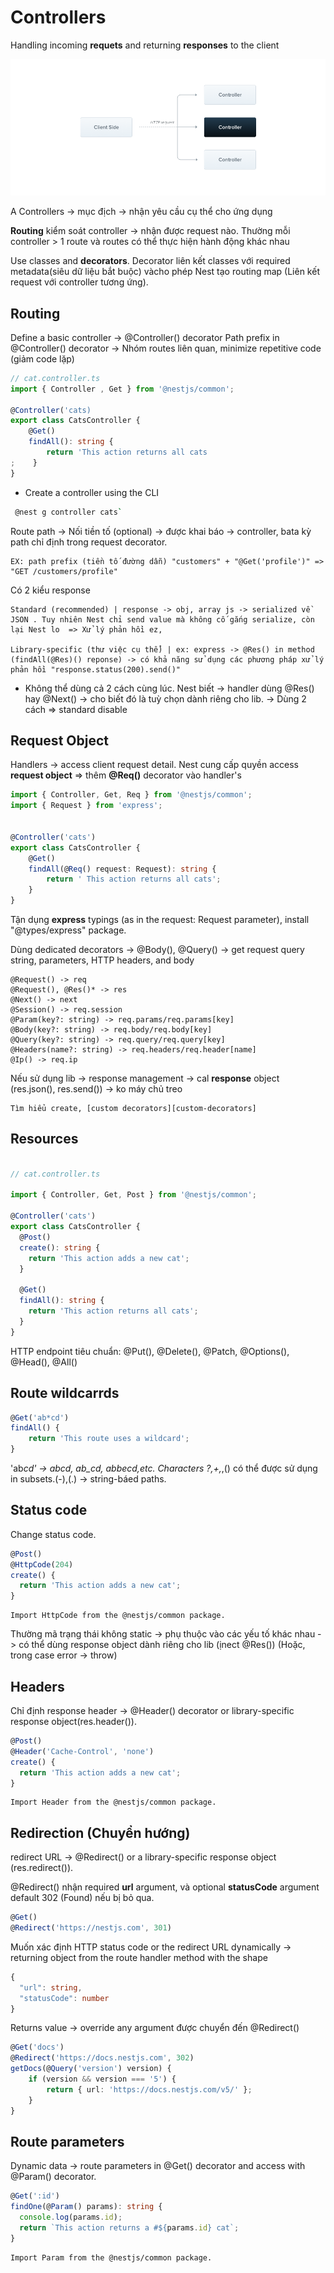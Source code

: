 # Controllers
Handling incoming **requets** and returning **responses** to the client

![Controllers](https://github.com/LDK-VN/NestJS/blob/master/Resource/image/Controllers.png)


A Controllers -> mục địch -> nhận yêu cầu cụ thể cho ứng dụng

**Routing** kiểm soát controller -> nhận được request nào. Thường mỗi controller > 1 route và routes có thể thực hiện hành động khác nhau

Use classes and **decorators**. Decorator liên kết classes với required metadata(siêu dữ liệu bắt buộc) vàcho phép  Nest tạo routing map (Liên kết request với controller tương ứng).

## Routing

Define a basic controller -> @Controller() decorator
Path prefix in @Controller() decorator -> Nhóm routes liên quan, minimize repetitive code (giảm code lặp)

```ts
// cat.controller.ts
import { Controller , Get } from '@nestjs/common';

@Controller('cats)
export class CatsController {
    @Get()
    findAll(): string {
        return 'This action returns all cats
;    }
}
```

* Create a controller using the CLI
```bash
 @nest g controller cats`
```

Route path -> Nối tiền tố (optional) -> được khai báo -> controller, bata kỳ path chỉ định trong request decorator. 

```
EX: path prefix (tiền tố đường dẫn) "customers" + "@Get('profile')" => "GET /customers/profile"
```

Có 2 kiểu response

```
Standard (recommended) | response -> obj, array js -> serialized về JSON . Tuy nhiên Nest chỉ send value mà không cố gắng serialize, còn lại Nest lo  => Xử lý phản hồi ez, 

Library-specific (thư việc cụ thể) | ex: express -> @Res() in method (findAll(@Res)() reponse) -> có khả năng sử dụng các phương pháp xử lý phản hồi "response.status(200).send()"
```

* Không thể dùng cả 2 cách cùng lúc. Nest biết -> handler dùng @Res() hay @Next() -> cho biết đó là tuỳ chọn dành riêng cho lib. -> Dùng 2 cách => standard disable

## Request Object

Handlers -> access client request detail. Nest cung cấp quyền access **request object** => thêm **@Req()** decorator vào handler's 

```ts
import { Controller, Get, Req } from '@nestjs/common';
import { Request } from 'express';


@Controller('cats')
export class CatsController {
    @Get()
    findAll(@Req() request: Request): string {
        return ' This action returns all cats';
    }
}
```

Tận dụng **express** typings (as in the request: Request parameter), install "@types/express" package.

Dùng dedicated decorators -> @Body(), @Query() -> get request query string, parameters, HTTP headers, and body

```
@Request() -> req
@Request(), @Res()* -> res
@Next() -> next
@Session() -> req.session
@Param(key?: string) -> req.params/req.params[key]
@Body(key?: string) -> req.body/req.body[key]
@Query(key?: string) -> req.query/req.query[key]
@Headers(name?: string) -> req.headers/req.header[name]
@Ip() -> req.ip
```

Nếu sử dụng lib -> response management -> cal **response** object (res.json(), res.send()) -> ko máy chủ treo

```
Tìm hiểu create, [custom decorators][custom-decorators]
```

## Resources

```ts

// cat.controller.ts

import { Controller, Get, Post } from '@nestjs/common';

@Controller('cats')
export class CatsController {
  @Post()
  create(): string {
    return 'This action adds a new cat';
  }

  @Get()
  findAll(): string {
    return 'This action returns all cats';
  }
}
```

HTTP endpoint  tiêu chuẩn: @Put(), @Delete(), @Patch, @Options(), @Head(), @All()

## Route wildcarrds

```ts
@Get('ab*cd')
findAll() {
    return 'This route uses a wildcard';
}
```

'ab*cd' -> abcd, ab_cd, abbecd,etc. Characters ?,+,*,() có thể được sử dụng in subsets.(-),(.) -> string-báed paths.

## Status code

Change status code.

```ts
@Post()
@HttpCode(204)
create() {
  return 'This action adds a new cat';
}
```

```
Import HttpCode from the @nestjs/common package.
```
Thường mã trạng thái không static -> phụ thuộc vào các yếu tố khác nhau -> có thể dùng response object dành riêng cho lib (ịnect @Res()) (Hoặc, trong case error -> throw)

## Headers

Chỉ định response header -> @Header() decorator or library-specific response object(res.header()).
```ts
@Post()
@Header('Cache-Control', 'none')
create() {
  return 'This action adds a new cat';
}
```

```
Import Header from the @nestjs/common package.
```

## Redirection (Chuyển hướng)

redirect URL -> @Redirect() or a library-specific response object (res.redirect()).

@Redirect() nhận required **url** argument, và optional **statusCode** argument default 302 (Found) nếu bị bỏ qua.
```ts
@Get()
@Redirect('https://nestjs.com', 301)
```

Muốn xác định HTTP status code or the redirect URL dynamically -> returning object  from the route handler method with the shape
```ts
{
  "url": string,
  "statusCode": number
}
```

Returns value -> override any argument được chuyển đến @Redirect()
```ts
@Get('docs')
@Redirect('https://docs.nestjs.com', 302)
getDocs(@Query('version') version) {
    if (version && version === '5') {
        return { url: 'https://docs.nestjs.com/v5/' };
    }
}
```

## Route parameters

Dynamic data -> route parameters in @Get() decorator and access with @Param() decorator.
```ts
@Get(':id')
findOne(@Param() params): string {
  console.log(params.id);
  return `This action returns a #${params.id} cat`;
}
```
```
Import Param from the @nestjs/common package.
```
[custom-decorators]: https://docs.nestjs.com/custom-decorators

